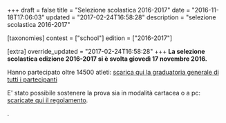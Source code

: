 +++
draft = false
title = "Selezione scolastica 2016-2017"
date = "2016-11-18T17:06:03"
updated = "2017-02-24T16:58:28"
description = "selezione scolastica 2016-2017"

[taxonomies]
contest = ["school"]
edition = ["2016-2017"]

[extra]
override_updated = "2017-02-24T16:58:28"
+++
**La selezione scolastica edizione 2016-2017 si è svolta giovedì 17 novembre 2016.**
<!-- more -->

Hanno partecipato oltre 14500 atleti: [scarica qui la graduatoria generale di tutti i partecipanti](/oldsite/125/Classifica_generale_scolastica2016_pubblicata.xlsx)

E' stato possibile sostenere la prova sia in modalità cartacea o a pc: [scaricate qui il regolamento](/oldsite/125/OII-RegSelScolastica_2016.pdf).

.
